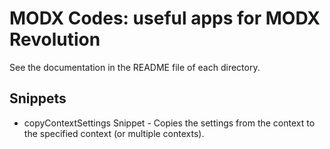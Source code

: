 # MODX Codes: useful apps for MODX Revolution

See the documentation in the README file of each directory.

## Snippets

* copyContextSettings Snippet - Copies the settings from the context to the specified context (or multiple contexts).
